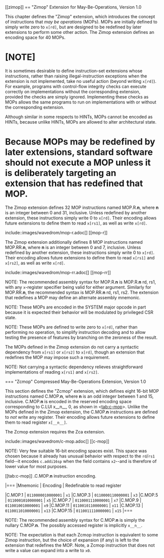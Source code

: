 [[zimop]]
\== "Zimop" Extension for May-Be-Operations, Version 1.0

This chapter defines the "Zimop" extension, which introduces the concept of
instructions that _may be operations_ (MOPs).  MOPs are initially defined to
simply write zero to `x[rd]`, but are designed to be redefined by later
extensions to perform some other action.
The Zimop extension defines an encoding space for 40 MOPs.

# [NOTE]

It is sometimes desirable to define instruction-set extensions whose
instructions, rather than raising illegal-instruction exceptions when the extension is
not implemented, take no useful action (beyond writing `x[rd]`).
For example, programs with control-flow integrity checks can
execute correctly on implementations without the corresponding extension,
provided the checks are simply ignored.  Implementing these checks as MOPs
allows the same programs to run on implementations with or without the
corresponding extension.

Although similar in some respects to HINTs, MOPs cannot be encoded as HINTs,
because unlike HINTs, MOPs are allowed to alter architectural state.

Because MOPs may be redefined by later extensions, standard software should
not execute a MOP unless it is deliberately targeting an extension that has
redefined that MOP.
===================================

The Zimop extension defines 32 MOP instructions named MOP.R.**n**, where
**n** is an integer between 0 and 31, inclusive.
Unless redefined by another extension, these instructions simply write 0 to
`x[rd]`.  Their encoding allows future extensions to define them to read `x[rs1]`,
as well as write `x[rd]`.

include::images/wavedrom/mop-r.adoc[]
[[mop-r]]

The Zimop extension additionally defines 8 MOP instructions named
MOP.RR.**n**, where **n** is an integer between 0 and 7, inclusive.
Unless redefined by another extension, these instructions simply
write 0 to `x[rd]`.  Their encoding allows future extensions to define them to
read `x[rs1]` and `x[rs2]`, as well as write `x[rd]`.

include::images/wavedrom/mop-rr.adoc[]
[[mop-rr]]

NOTE: The recommended assembly syntax for MOP.R.**n** is MOP.R.**n** rd, rs1,
with any `x`-register specifier being valid for either argument.  Similarly for
MOP.RR.**n**, the recommended syntax is MOP.RR.**n** rd, rs1, rs2.
The extension that redefines a MOP may define an alternate assembly mnemonic.

NOTE: These MOPs are encoded in the SYSTEM major opcode in part because it is
expected their behavior will be modulated by privileged CSR state.

NOTE: These MOPs are defined to write zero to `x[rd]`, rather than performing
no operation, to simplify instruction decoding and to allow testing the
presence of features by branching on the zeroness of the result.

The MOPs defined in the Zimop extension do not carry a syntactic dependency
from `x[rs1]` or `x[rs2]` to `x[rd]`, though an extension that redefines the
MOP may impose such a requirement.

NOTE: Not carrying a syntactic dependency relieves straightforward
implementations of reading `x[rs1]` and `x[rs2]`.

\=== "Zcmop" Compressed May-Be-Operations Extension, Version 1.0

This section defines the "Zcmop" extension, which defines eight 16-bit MOP
instructions named C.MOP.**n**, where **n** is an odd integer between 1 and
15, inclusive.  C.MOP.**n** is encoded in the reserved encoding space
corresponding to C.LUI x__n__, 0, as shown in <<tab:c-mop>>.
Unlike the MOPs defined in the Zimop extension, the C.MOP.**n** instructions
are defined to _not_ write any register.
Their encoding allows future extensions to define them to read register
`x[__n__]`.

The Zcmop extension requires the Zca extension.

include::images/wavedrom/c-mop.adoc[]
[[c-mop]]

NOTE: Very few suitable 16-bit encoding spaces exist.  This space was chosen
because it already has unusual behavior with respect to the `rd`/`rs1`
field--it encodes `c.addi16sp` when the field contains `x2`--and is
therefore of lower value for most purposes.

[[tab:c-mop]]
.C.MOP.**n** instruction encoding.

|===
|Mnemonic | Encoding           | Redefinable to read register

|C.MOP.1  | `0110000010000001` | `x1`
|C.MOP.3  | `0110000110000001` | `x3`
|C.MOP.5  | `0110001010000001` | `x5`
|C.MOP.7  | `0110001110000001` | `x7`
|C.MOP.9  | `0110010010000001` | `x9`
|C.MOP.11 | `0110010110000001` | `x11`
|C.MOP.13 | `0110011010000001` | `x13`
|C.MOP.15 | `0110011110000001` | `x15`
|===

NOTE: The recommended assembly syntax for C.MOP.**n** is simply the nullary
C.MOP.**n**.  The possibly accessed register is implicitly `x__n__`.

NOTE: The expectation is that each Zcmop instruction is equivalent to some
Zimop instruction, but the choice of expansion (if any) is left to the
extension that redefines the MOP.
Note, a Zcmop instruction that does not write a value can expand into a write
to `x0`.

